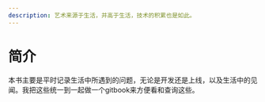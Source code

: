 ```yaml
---
description: 艺术来源于生活，并高于生活，技术的积累也是如此。
---
```


# 简介

本书主要是平时记录生活中所遇到的问题，无论是开发还是上线，以及生活中的见闻。我把这些统一到一起做一个gitbook来方便看和查询这些。

